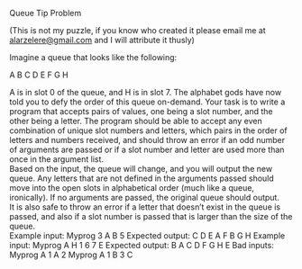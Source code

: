 Queue Tip Problem

(This is not my puzzle, if you know who created it please email me at alarzelere@gmail.com and I will attribute it thusly)

Imagine a queue that looks like the following:

A B C D E F G H

A is in slot 0 of the queue, and H is in slot 7.  The alphabet gods have 
now told you to defy the order of this queue on-demand.  Your task is 
to write a program that accepts pairs of values, one being a slot 
number, and the other being a letter.  The program should be able to 
accept any even combination of unique slot numbers and letters, 
which pairs in the order of letters and numbers received, and should 
throw an error if an odd number of arguments are passed or if a slot 
number and letter are used more than once in the argument list.  
Based on the input, the queue will change, and you will output the new 
queue.  Any letters that are not defined in the arguments passed 
should move into the open slots in alphabetical order (much like a 
queue, ironically).  If no arguments are passed, the original queue should output.  
It is also safe to throw an error if a letter that doesn’t 
exist in the queue is passed, and also if a slot number is passed that is 
larger than the size of the queue.  
Example input:
Myprog 3 A B 5 
Expected output:
C D E A F B G H
Example input:
Myprog A H 1 6 7 E
Expected output:
B A C D F G H E
Bad inputs:
Myprog A 1 A 2 
Myprog A 1 B 3 C
